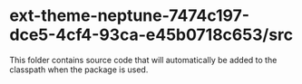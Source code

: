 # ext-theme-neptune-7474c197-dce5-4cf4-93ca-e45b0718c653/src

This folder contains source code that will automatically be added to the classpath when
the package is used.
